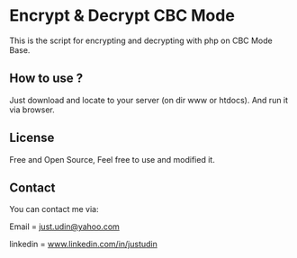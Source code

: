 Encrypt & Decrypt CBC Mode
============================
This is the script for encrypting and decrypting with php on CBC Mode Base.

How to use ?
-----------
Just download and locate to your server (on dir www or htdocs). And run it via browser.

License
---------
Free and Open Source, Feel free to use and modified it.

Contact
--------
You can contact me via:

Email = just.udin@yahoo.com

linkedin = www.linkedin.com/in/justudin